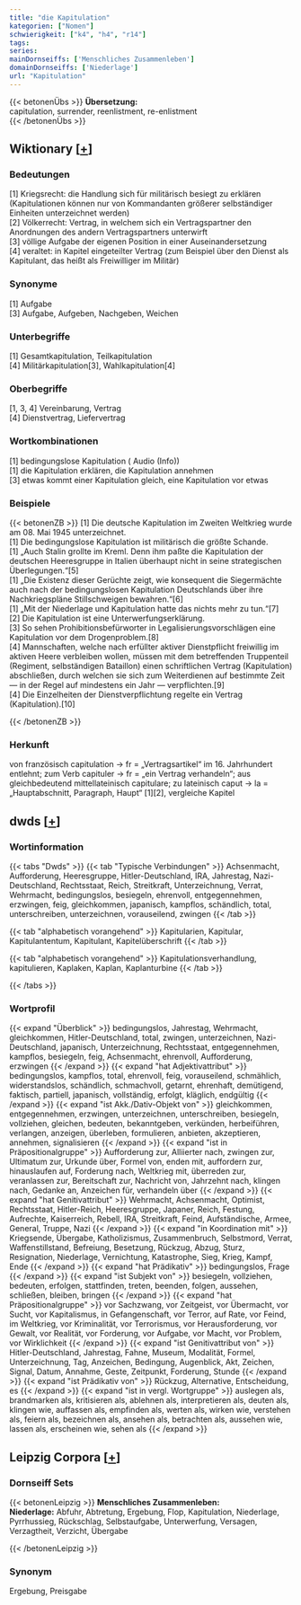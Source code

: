 ```yaml
---
title: "die Kapitulation"
kategorien: ["Nomen"]
schwierigkeit: ["k4", "h4", "r14"]
tags:
series:
mainDornseiffs: ['Menschliches Zusammenleben']
domainDornseiffs: ['Niederlage']
url: "Kapitulation"
---
```


{{< betonenÜbs >}}
**Übersetzung:**  
capitulation, surrender, reenlistment, re-enlistment  
{{< /betonenÜbs >}}

## Wiktionary [[+](https://de.wiktionary.org/wiki/Kapitulation)]

### Bedeutungen
[1] Kriegsrecht: die Handlung sich für militärisch besiegt zu erklären (Kapitulationen können nur von Kommandanten größerer selbständiger Einheiten unterzeichnet werden)  
[2] Völkerrecht: Vertrag, in welchem sich ein Vertragspartner den Anordnungen des andern Vertragspartners unterwirft  
[3] völlige Aufgabe der eigenen Position in einer Auseinandersetzung  
[4] veraltet: in Kapitel eingeteilter Vertrag (zum Beispiel über den Dienst als Kapitulant, das heißt als Freiwilliger im Militär)  

### Synonyme
[1] Aufgabe  
[3] Aufgabe, Aufgeben, Nachgeben, Weichen  

### Unterbegriffe
[1] Gesamtkapitulation, Teilkapitulation  
[4] Militärkapitulation[3], Wahlkapitulation[4]  

### Oberbegriffe
[1, 3, 4] Vereinbarung, Vertrag  
[4] Dienstvertrag, Liefervertrag  

### Wortkombinationen
[1] bedingungslose Kapitulation ( Audio (Info))  
[1] die Kapitulation erklären, die Kapitulation annehmen  
[3] etwas kommt einer Kapitulation gleich, eine Kapitulation vor etwas  

### Beispiele
{{< betonenZB >}}
[1] Die deutsche Kapitulation im Zweiten Weltkrieg wurde am 08. Mai 1945 unterzeichnet.  
[1] Die bedingungslose Kapitulation ist militärisch die größte Schande.  
[1] „Auch Stalin grollte im Kreml. Denn ihm paßte die Kapitulation der deutschen Heeresgruppe in Italien überhaupt nicht in seine strategischen Überlegungen.“[5]  
[1] „Die Existenz dieser Gerüchte zeigt, wie konsequent die Siegermächte auch nach der bedingungslosen Kapitulation Deutschlands über ihre Nachkriegspläne Stillschweigen bewahren.“[6]  
[1] „Mit der Niederlage und Kapitulation hatte das nichts mehr zu tun.“[7]  
[2] Die Kapitulation ist eine Unterwerfungserklärung.  
[3] So sehen Prohibitionsbefürworter in Legalisierungsvorschlägen eine Kapitulation vor dem Drogenproblem.[8]  
[4] Mannschaften, welche nach erfüllter aktiver Dienstpflicht freiwillig im aktiven Heere verbleiben wollen, müssen mit dem betreffenden Truppenteil (Regiment, selbständigen Bataillon) einen schriftlichen Vertrag (Kapitulation) abschließen, durch welchen sie sich zum Weiterdienen auf bestimmte Zeit — in der Regel auf mindestens ein Jahr — verpflichten.[9]  
[4] Die Einzelheiten der Dienstverpflichtung regelte ein Vertrag (Kapitulation).[10]  

{{< /betonenZB >}}
### Herkunft
von französisch capitulation → fr = „Vertragsartikel“ im 16. Jahrhundert entlehnt; zum Verb capituler → fr = „ein Vertrag verhandeln“; aus gleichbedeutend mittellateinisch capitulare; zu  lateinisch caput → la = „Hauptabschnitt, Paragraph, Haupt“ [1][2], vergleiche Kapitel  



## dwds [[+](https://www.dwds.de/wb/Kapitulation)]

### Wortinformation
{{< tabs "Dwds" >}}
{{< tab "Typische Verbindungen" >}}
Achsenmacht, Aufforderung, Heeresgruppe, Hitler-Deutschland, IRA, Jahrestag, Nazi-Deutschland, Rechtsstaat, Reich, Streitkraft, Unterzeichnung, Verrat, Wehrmacht, bedingungslos, besiegeln, ehrenvoll, entgegennehmen, erzwingen, feig, gleichkommen, japanisch, kampflos, schändlich, total, unterschreiben, unterzeichnen, vorauseilend, zwingen
{{< /tab >}}

{{< tab "alphabetisch vorangehend" >}}
Kapitularien, Kapitular, Kapitulantentum, Kapitulant, Kapitelüberschrift
{{< /tab >}}

{{< tab "alphabetisch vorangehend" >}}
Kapitulationsverhandlung, kapitulieren, Kaplaken, Kaplan, Kaplanturbine
{{< /tab >}}

{{< /tabs >}}

### Wortprofil
{{< expand "Überblick" >}} bedingungslos, Jahrestag, Wehrmacht, gleichkommen, Hitler-Deutschland, total, zwingen, unterzeichnen, Nazi-Deutschland, japanisch, Unterzeichnung, Rechtsstaat, entgegennehmen, kampflos, besiegeln, feig, Achsenmacht, ehrenvoll, Aufforderung, erzwingen {{< /expand >}}
{{< expand "hat Adjektivattribut" >}} bedingungslos, kampflos, total, ehrenvoll, feig, vorauseilend, schmählich, widerstandslos, schändlich, schmachvoll, getarnt, ehrenhaft, demütigend, faktisch, partiell, japanisch, vollständig, erfolgt, kläglich, endgültig {{< /expand >}}
{{< expand "ist Akk./Dativ-Objekt von" >}} gleichkommen, entgegennehmen, erzwingen, unterzeichnen, unterschreiben, besiegeln, vollziehen, gleichen, bedeuten, bekanntgeben, verkünden, herbeiführen, verlangen, anzeigen, überleben, formulieren, anbieten, akzeptieren, annehmen, signalisieren {{< /expand >}}
{{< expand "ist in Präpositionalgruppe" >}} Aufforderung zur, Alliierter nach, zwingen zur, Ultimatum zur, Urkunde über, Formel von, enden mit, auffordern zur, hinauslaufen auf, Forderung nach, Weltkrieg mit, überreden zur, veranlassen zur, Bereitschaft zur, Nachricht von, Jahrzehnt nach, klingen nach, Gedanke an, Anzeichen für, verhandeln über {{< /expand >}}
{{< expand "hat Genitivattribut" >}} Wehrmacht, Achsenmacht, Optimist, Rechtsstaat, Hitler-Reich, Heeresgruppe, Japaner, Reich, Festung, Aufrechte, Kaiserreich, Rebell, IRA, Streitkraft, Feind, Aufständische, Armee, General, Truppe, Nazi {{< /expand >}}
{{< expand "in Koordination mit" >}} Kriegsende, Übergabe, Katholizismus, Zusammenbruch, Selbstmord, Verrat, Waffenstillstand, Befreiung, Besetzung, Rückzug, Abzug, Sturz, Resignation, Niederlage, Vernichtung, Katastrophe, Sieg, Krieg, Kampf, Ende {{< /expand >}}
{{< expand "hat Prädikativ" >}} bedingungslos, Frage {{< /expand >}}
{{< expand "ist Subjekt von" >}} besiegeln, vollziehen, bedeuten, erfolgen, stattfinden, treten, beenden, folgen, aussehen, schließen, bleiben, bringen {{< /expand >}}
{{< expand "hat Präpositionalgruppe" >}} vor Sachzwang, vor Zeitgeist, vor Übermacht, vor Sucht, vor Kapitalismus, in Gefangenschaft, vor Terror, auf Rate, vor Feind, im Weltkrieg, vor Kriminalität, vor Terrorismus, vor Herausforderung, vor Gewalt, vor Realität, vor Forderung, vor Aufgabe, vor Macht, vor Problem, vor Wirklichkeit {{< /expand >}}
{{< expand "ist Genitivattribut von" >}} Hitler-Deutschland, Jahrestag, Fahne, Museum, Modalität, Formel, Unterzeichnung, Tag, Anzeichen, Bedingung, Augenblick, Akt, Zeichen, Signal, Datum, Annahme, Geste, Zeitpunkt, Forderung, Stunde {{< /expand >}}
{{< expand "ist Prädikativ von" >}} Rückzug, Alternative, Entscheidung, es {{< /expand >}}
{{< expand "ist in vergl. Wortgruppe" >}} auslegen als, brandmarken als, kritisieren als, ablehnen als, interpretieren als, deuten als, klingen wie, auffassen als, empfinden als, werten als, wirken wie, verstehen als, feiern als, bezeichnen als, ansehen als, betrachten als, aussehen wie, lassen als, erscheinen wie, sehen als {{< /expand >}}

## Leipzig Corpora [[+](https://corpora.uni-leipzig.de/en/res?word=Kapitulation&corpusId=deu_newscrawl-public_2018)]

### Dornseiff Sets
{{< betonenLeipzig >}}
**Menschliches Zusammenleben:**  
**Niederlage:** Abfuhr, Abtretung, Ergebung, Flop, Kapitulation, Niederlage, Pyrrhussieg, Rückschlag, Selbstaufgabe, Unterwerfung, Versagen, Verzagtheit, Verzicht, Übergabe  

{{< /betonenLeipzig >}}

### Synonym
Ergebung, Preisgabe

